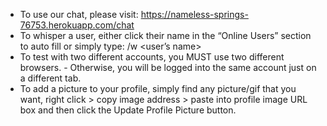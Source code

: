 - To use our chat, please visit: https://nameless-springs-76753.herokuapp.com/chat
- To whisper a user, either click their name in the “Online Users” section to auto fill or simply type: /w <user’s name> <your message>
- To test with two different accounts, you MUST use two different browsers. - Otherwise, you will be logged into the same account just on a different tab.
- To add a picture to your profile, simply find any picture/gif that you want, right click > copy image address > paste into profile image URL box and then click the Update Profile Picture button.
